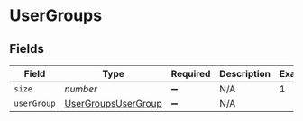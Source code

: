 # UserGroups


## Fields

| Field                                                             | Type                                                              | Required                                                          | Description                                                       | Example                                                           |
| ----------------------------------------------------------------- | ----------------------------------------------------------------- | ----------------------------------------------------------------- | ----------------------------------------------------------------- | ----------------------------------------------------------------- |
| `size`                                                            | *number*                                                          | :heavy_minus_sign:                                                | N/A                                                               | 1                                                                 |
| `userGroup`                                                       | [UserGroupsUserGroup](../../models/shared/usergroupsusergroup.md) | :heavy_minus_sign:                                                | N/A                                                               |                                                                   |